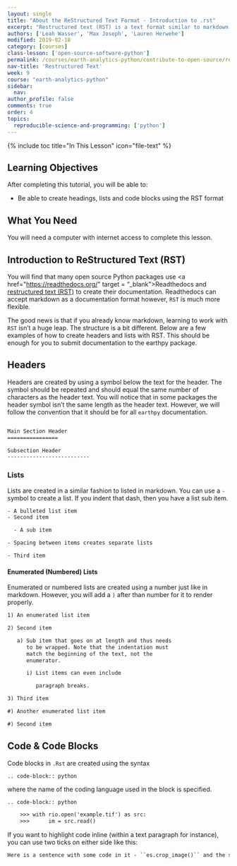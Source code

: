 ```yaml
---
layout: single
title: "About the ReStructured Text Format - Introduction to .rst"
excerpt: "Restructured text (RST) is a text format similar to markdown that is often used to document python software. Learn how create headings, lists and code blocks in a text file using RST syntax."
authors: ['Leah Wasser', 'Max Joseph', 'Lauren Herwehe']
modified: 2019-02-18
category: [courses]
class-lesson: ['open-source-software-python']
permalink: /courses/earth-analytics-python/contribute-to-open-source/restructured-text-format-rst/
nav-title: 'Restructured Text'
week: 9
course: "earth-analytics-python"
sidebar:
  nav:
author_profile: false
comments: true
order: 4
topics:
  reproducible-science-and-programming: ['python']
---
```


{% include toc title="In This Lesson" icon="file-text" %}

<div class='notice--success' markdown="1">

## <i class="fa fa-graduation-cap" aria-hidden="true"></i> Learning Objectives

After completing this tutorial, you will be able to:

* Be able to create headings, lists and code blocks using the RST format

## <i class="fa fa-check-square-o fa-2" aria-hidden="true"></i> What You Need

You will need a computer with internet access to complete this lesson.
</div>

## Introduction to ReStructured Text (RST)

You will find that many open source Python packages use <a href="https://readthedocs.org/" target = “_blank">Readthedocs</a> and <a href="https://en.wikipedia.org/wiki/ReStructuredText" target="_blank">restructured text (RST)</a> to create their documentation. Readthedocs can accept markdown as a documentation format however, `RST` is much more flexible. 

The good news is that if you already know markdown, learning to work with `RST` isn’t a huge leap. The structure is a bit different. Below are a few examples of how to create headers and lists with RST. This should be enough for you to submit documentation to the earthpy package. 

## Headers

Headers are created by using a symbol below the text for the header. The symbol should be repeated and should equal the same number of characters as the header text. You will notice that in some packages the header symbol isn’t the same length as the header text. However, we will follow the convention that it should be for all `earthpy` documentation.

```xml

Main Section Header
================

Subsection Header
--------------------------
```

### Lists

Lists are created in a similar fashion to listed in markdown. You can use a `-` symbol to create a list. If you indent that dash, then you have a list sub item.

```xml
- A bulleted list item
- Second item

  - A sub item

- Spacing between items creates separate lists

- Third item

```

#### Enumerated (Numbered) Lists

Enumerated or numbered lists are created using a number just like in markdown. However, you will add a `)` after than number for it to render properly.


```xml
1) An enumerated list item

2) Second item

   a) Sub item that goes on at length and thus needs
      to be wrapped. Note that the indentation must
      match the beginning of the text, not the 
      enumerator.

      i) List items can even include

         paragraph breaks.

3) Third item

#) Another enumerated list item

#) Second item

```


## Code & Code Blocks

Code blocks in `.Rst` are created using the syntax 

`.. code-block:: python` 

where the name of the coding language used in the block is specified. 

```xml
.. code-block:: python

    >>> with rio.open('example.tif') as src:
    >>>      im = src.read()

```

If you want to highlight code inline (within a text paragraph for instance), you can use two ticks on either side like this:

```xml
Here is a sentence with some code in it - ``es.crop_image()`` and the sentence continues
```

